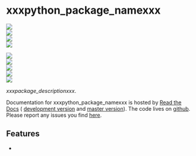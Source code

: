 # xxxpython\_package\_namexxx

<!-- INFO BADGES -->  

[![](https://img.shields.io/pypi/pyversions/xxxpython_package_namexxx)](https://pypi.org/project/xxxpython_package_namexxx/)  
[![](https://img.shields.io/pypi/v/xxxpython_package_namexxx)](https://pypi.org/project/xxxpython_package_namexxx/)  
[![](https://img.shields.io/github/license/thespacedoctor/xxxpython_package_namexxx)](https://github.com/thespacedoctor/xxxpython_package_namexxx)  
[![](https://img.shields.io/pypi/dm/xxxpython_package_namexxx)](https://pypi.org/project/xxxpython_package_namexxx/)  

<!-- STATUS BADGES -->  

[![](http://157.245.42.153:8080/buildStatus/icon?job=xxxpython_package_namexxx%2Fmaster&subject=build%20master)](http://157.245.42.153:8080/blue/organizations/jenkins/xxxpython_package_namexxx/activity?branch=master)  
[![](http://157.245.42.153:8080/buildStatus/icon?job=xxxpython_package_namexxx%2Fdevelop&subject=build%20dev)](http://157.245.42.153:8080/blue/organizations/jenkins/xxxpython_package_namexxx/activity?branch=develop)  
[![](https://cdn.jsdelivr.net/gh/thespacedoctor/xxxpython_package_namexxx@master/coverage.svg)](https://raw.githack.com/thespacedoctor/xxxpython_package_namexxx/master/htmlcov/index.html)  
[![](https://readthedocs.org/projects/xxxpython_package_namexxx/badge/?version=master)](https://xxxpython_package_namexxx.readthedocs.io/en/master/)  
[![](https://img.shields.io/github/issues/thespacedoctor/xxxpython_package_namexxx/type:%20bug?label=bug%20issues)](https://github.com/thespacedoctor/xxxpython_package_namexxx/issues?q=is%3Aissue+is%3Aopen+label%3A%22type%3A+bug%22+)  

*xxxpackage\_descriptionxxx*.

Documentation for xxxpython\_package\_namexxx is hosted by [Read the Docs](https://xxxpython_package_namexxx.readthedocs.io/en/master/) (
[development version](https://xxxpython_package_namexxx.readthedocs.io/en/develop/) and [master version](https://xxxpython_package_namexxx.readthedocs.io/en/master/)). The code lives on [github](https://github.com/thespacedoctor/xxxpython_package_namexxx). Please report any issues you find [here](https://github.com/thespacedoctor/xxxpython_package_namexxx/issues).

## Features

* 



